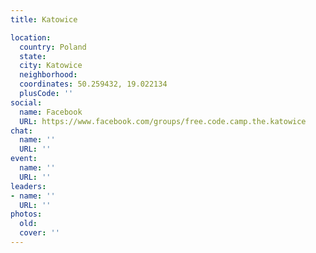 ```yaml
---
title: Katowice

location:
  country: Poland
  state: 
  city: Katowice
  neighborhood: 
  coordinates: 50.259432, 19.022134
  plusCode: ''
social:
  name: Facebook
  URL: https://www.facebook.com/groups/free.code.camp.the.katowice
chat:
  name: ''
  URL: ''
event:
  name: ''
  URL: ''
leaders:
- name: ''
  URL: ''
photos:
  old: 
  cover: ''
---
```

